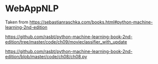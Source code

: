 # WebAppNLP

Taken from https://sebastianraschka.com/books.html#python-machine-learning-2nd-edition

https://github.com/rasbt/python-machine-learning-book-2nd-edition/tree/master/code/ch09/movieclassifier_with_update

https://github.com/rasbt/python-machine-learning-book-2nd-edition/blob/master/code/ch08/ch08.py
